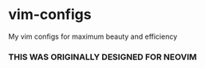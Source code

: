 # vim-configs
My vim configs for maximum beauty and efficiency

### THIS WAS ORIGINALLY DESIGNED FOR NEOVIM
